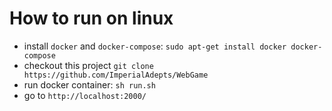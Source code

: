 How to run on linux
=========
- install `docker` and `docker-compose`: `sudo apt-get install docker docker-compose`
- checkout this project `git clone https://github.com/ImperialAdepts/WebGame`
- run docker container: `sh run.sh`
- go to `http://localhost:2000/`
